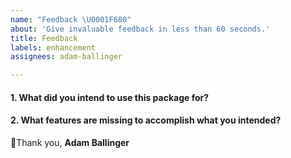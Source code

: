 ```yaml
---
name: "Feedback \U0001F680"
about: 'Give invaluable feedback in less than 60 seconds.'
title: Feedback
labels: enhancement
assignees: adam-ballinger

---
```


#### 1. What did you intend to use this package for?
#### 2. What features are missing to accomplish what you intended?

🙏Thank you,
**Adam Ballinger**
